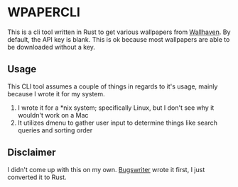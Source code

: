 # WPAPERCLI

This is a cli tool written in Rust to get various wallpapers from [Wallhaven](https://wallhaven.cc).
By default, the API key is blank. This is ok because most wallpapers are able to be downloaded without a key.

## Usage

This CLI tool assumes a couple of things in regards to it's usage, mainly because I wrote it for my system.

1. I wrote it for a *nix system; specifically Linux, but I don't see why it wouldn't work on a Mac
2. It utilizes dmenu to gather user input to determine things like search queries and sorting order

## Disclaimer

I didn't come up with this on my own. [Bugswriter](https://www.youtube.com/channel/UCngn7SVujlvskHRvRKc1cTw) wrote it first, I just converted it to Rust.
